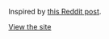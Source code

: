 Inspired by [this Reddit post](http://www.reddit.com/r/pokemon/comments/2ey1pw/last_night_i_wrote_a_processing_script_that/).

[View the site](http://binarymuse.github.io/poke-colors/public/)
